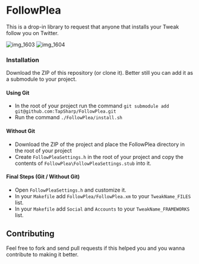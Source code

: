 # FollowPlea

This is a drop-in library to request that anyone that installs your Tweak follow you on Twitter.

![img_1603](https://cloud.githubusercontent.com/assets/807318/10805875/7a8a87e2-7dd1-11e5-9400-9cdea3863e8c.jpg) ![img_1604](https://cloud.githubusercontent.com/assets/807318/10805872/780fd120-7dd1-11e5-9204-645fb3e77e3e.jpg)

### Installation

Download the ZIP of this repository (or clone it). Better still you can add it as a submodule to your project.

#### Using Git

* In the root of your project run the command `git submodule add git@github.com:TapSharp/FollowPlea.git`
* Run the command `./FollowPlea/install.sh`


#### Without Git

* Download the ZIP of the project and place the FollowPlea directory in the root of your project
* Create `FollowPleaSettings.h` in the root of your project and copy the contents of `FollowPlea\FollowPleaSettings.stub` into it.


#### Final Steps (Git / Without Git)

* Open `FollowPleaSettings.h` and customize it.
* In your `Makefile` add `FollowPlea/FollowPlea.xm` to your `TweakName_FILES` list.
* In your `Makefile` add `Social` and `Accounts` to your `TweakName_FRAMEWORKS` list.


## Contributing

Feel free to fork and send pull requests if this helped you and you wanna contribute to making it better.

